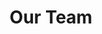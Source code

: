 ---
layout: profiles
permalink: /people/
title: Our Team
description: The talented team making VISTA a reality.
nav: true
nav_order: 7

profiles:
  # if you want to include more than one profile, just replicate the following block
  # and create one content file for each profile inside _pages/
  - align: left
    image: profiles/haoyu-li.jpg
    content: about_haoyu-li.md
    image_circular: false # crops the image to make it circular
    more_info: >

  - align: left
    image: profiles/yong-zhuang.jpg
    content: about_yong-zhuang.md
    image_circular: false # crops the image to make it circular
    more_info: >   

  - align: right
    image: profiles/patrick-waga.jpg
    content: about_patrick-waga.md
    image_circular: false # crops the image to make it circular
    more_info: >

  - align: right
    image: profiles/dileep-kalisetti.jpg
    content: about_dileep-kalisetti.md
    image_circular: false # crops the image to make it circular
    more_info: >   

  - align: right
    image: profiles/nishan-khanal.jpg
    content: about_nishan-khanal.md
    image_circular: false # crops the image to make it circular
    more_info: > 

  - align: right
    image: profiles/erick-anangwe.jpg
    content: about_kerick-anangwe.md
    image_circular: false # crops the image to make it circular
    more_info: > 

  - align: right
    image: profiles/kyle-maitner.jpg
    content: about_kyle-maitner.md
    image_circular: false # crops the image to make it circular
    more_info: > 
---